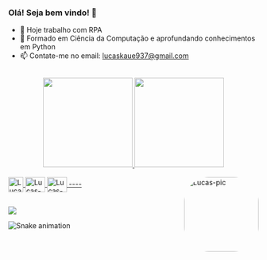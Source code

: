 ### Olá! Seja bem vindo! 👋

- 🔭 Hoje trabalho com RPA
- 🌱 Formado em Ciência da Computação e aprofundando conhecimentos em Python
- 📫 Contate-me no email: lucaskaue937@gmail.com

 ##

<div align="center">
  <a href="https://github.com/lucaskaue937">
  <img height="180em" src="https://github-readme-stats.vercel.app/api?username=lucaskaue937&show_icons=true&theme=dark&include_all_commits=true&count_private=true"/>
  <img height="180em" src="https://github-readme-stats.vercel.app/api/top-langs/?username=lucaskaue937&layout=compact&langs_count=7&theme=dark"/>
</div>  
<div style="display: inline_block"><br>
  <img align="center" alt="Lucas-UiPath" height="30" width="30" src="https://res.cloudinary.com/apideck/image/upload/v1554722614/catalog/uipath/icon128x128.png" />
  <img align="center" alt="Lucas-Python" height="30" width="40" src="https://cdn.jsdelivr.net/gh/devicons/devicon/icons/python/python-original.svg" />
  <img align="center" alt="Lucas-Csharp" height="30" width="40" src="https://cdn.jsdelivr.net/gh/devicons/devicon/icons/csharp/csharp-original.svg" />
  <img align="right" alt="Lucas-pic" height="150" style="border-radius:50px;" -----src="https://media.discordapp.net/attachments/639956127056134178/890373478988013628/Publicacoes_Instagram_1_1.png?width=676&height=676">----
</div>
  
 ##
  
<div> 
  <a href="https://www.linkedin.com/in/lucas-kau%C3%AA-359b21181/" target="_blank"><img src="https://img.shields.io/badge/-LinkedIn-%230077B5?style=for-the-badge&logo=linkedin&logoColor=white" target="_blank"></a> 
 
  ![Snake animation](https://github.com/lucaskaue937/lucaskaue937/blob/output/github-contribution-grid-snake.svg)
 
</div>
  
  
  
